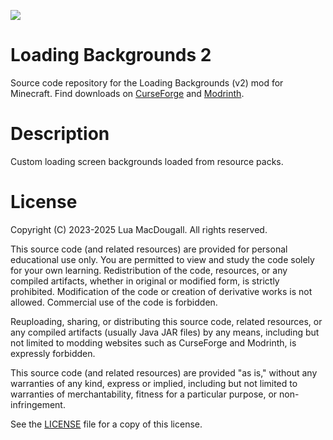 ![](https://dl.vixen.link/qjr40j/BH_LB_header.webp)
# Loading Backgrounds 2
Source code repository for the Loading Backgrounds (v2) mod for Minecraft.
Find downloads on [CurseForge](https://www.curseforge.com/minecraft/mc-mods/loading-backgrounds) and [Modrinth](https://modrinth.com/mod/loading-backgrounds).

# Description
Custom loading screen backgrounds loaded from resource packs.

# License
Copyright (C) 2023-2025 Lua MacDougall. All rights reserved.

This source code (and related resources) are provided for personal educational
use only. You are permitted to view and study the code solely for your own
learning. Redistribution of the code, resources, or any compiled artifacts,
whether in original or modified form, is strictly prohibited. Modification of
the code or creation of derivative works is not allowed. Commercial use of the
code is forbidden.

Reuploading, sharing, or distributing this source code, related resources, or
any compiled artifacts (usually Java JAR files) by any means, including but not
limited to modding websites such as CurseForge and Modrinth, is expressly
forbidden.

This source code (and related resources) are provided "as is," without any
warranties of any kind, express or implied, including but not limited to
warranties of merchantability, fitness for a particular purpose, or
non-infringement.

See the [LICENSE](LICENSE) file for a copy of this license.
